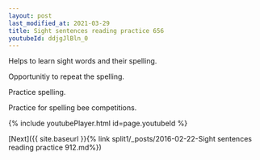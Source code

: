 ```yaml
---
layout: post
last_modified_at: 2021-03-29
title: Sight sentences reading practice 656
youtubeId: ddjgJlBln_0
---
```

 
 
Helps to learn sight words and their spelling.

Opportunitiy to repeat the spelling. 

Practice spelling. 
 
Practice for spelling bee competitions. 
 
{% include youtubePlayer.html id=page.youtubeId %}
 
 

[Next]({{ site.baseurl }}{% link  split1/_posts/2016-02-22-Sight sentences reading practice 912.md%})
 
